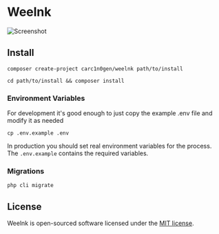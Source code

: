 # Weelnk

![Screenshot](http://i.imgur.com/UlxBJ5A.png)

## Install

`composer create-project carc1n0gen/weelnk path/to/install`

`cd path/to/install && composer install`

### Environment Variables

For development it's good enough to just copy the example .env file and modify it as needed

`cp .env.example .env`

In production you should set real environment variables for the process.  The `.env.example` contains the required variables.

### Migrations

`php cli migrate`

## License

Weelnk is open-sourced software licensed under the [MIT license](http://opensource.org/licenses/MIT).